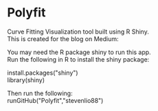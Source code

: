 # Polyfit
Curve Fitting Visualization tool built using R Shiny.  
This is created for the blog on Medium:  


You may need the R package shiny to run this app.  
Run the following in R to install the shiny package:  

install.packages("shiny")  
library(shiny)  

Then run the following:  
runGitHub("Polyfit","stevenlio88")



